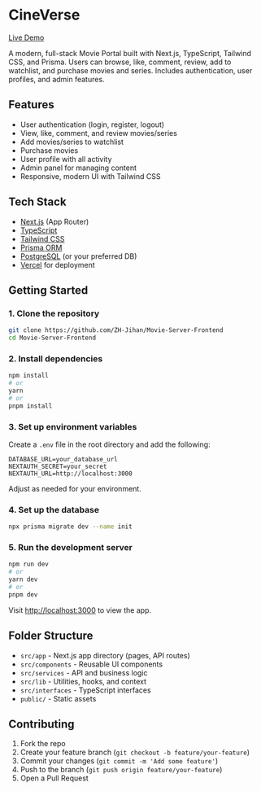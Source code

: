 # CineVerse

[Live Demo](https://cineverse-mocha-three.vercel.app)

A modern, full-stack Movie Portal built with Next.js, TypeScript, Tailwind CSS, and Prisma. Users can browse, like, comment, review, add to watchlist, and purchase movies and series. Includes authentication, user profiles, and admin features.

## Features

- User authentication (login, register, logout)
- View, like, comment, and review movies/series
- Add movies/series to watchlist
- Purchase movies
- User profile with all activity
- Admin panel for managing content
- Responsive, modern UI with Tailwind CSS

## Tech Stack

- [Next.js](https://nextjs.org/) (App Router)
- [TypeScript](https://www.typescriptlang.org/)
- [Tailwind CSS](https://tailwindcss.com/)
- [Prisma ORM](https://www.prisma.io/)
- [PostgreSQL](https://www.postgresql.org/) (or your preferred DB)
- [Vercel](https://vercel.com/) for deployment

## Getting Started

### 1. Clone the repository

```bash
git clone https://github.com/ZH-Jihan/Movie-Server-Frontend
cd Movie-Server-Frontend
```

### 2. Install dependencies

```bash
npm install
# or
yarn
# or
pnpm install
```

### 3. Set up environment variables

Create a `.env` file in the root directory and add the following:

```env
DATABASE_URL=your_database_url
NEXTAUTH_SECRET=your_secret
NEXTAUTH_URL=http://localhost:3000
```

Adjust as needed for your environment.

### 4. Set up the database

```bash
npx prisma migrate dev --name init
```

### 5. Run the development server

```bash
npm run dev
# or
yarn dev
# or
pnpm dev
```

Visit [http://localhost:3000](http://localhost:3000) to view the app.

## Folder Structure

- `src/app` - Next.js app directory (pages, API routes)
- `src/components` - Reusable UI components
- `src/services` - API and business logic
- `src/lib` - Utilities, hooks, and context
- `src/interfaces` - TypeScript interfaces
- `public/` - Static assets

## Contributing

1. Fork the repo
2. Create your feature branch (`git checkout -b feature/your-feature`)
3. Commit your changes (`git commit -m 'Add some feature'`)
4. Push to the branch (`git push origin feature/your-feature`)
5. Open a Pull Request
